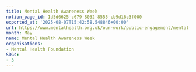 ```yaml
---
title: Mental Health Awareness Week
notion_page_id: 1d5d6625-c679-8032-8555-cb9d16c3f000
exported_at: '2025-08-07T15:42:58.548846+00:00'
url: https://www.mentalhealth.org.uk/our-work/public-engagement/mental-health-awareness-week
month: May
name: Mental Health Awareness Week
organisations:
- Mental Health Foundation
SDGs:
- 3
---
```


